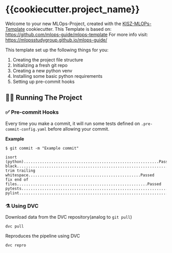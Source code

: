 # {{cookiecutter.project_name}}

Welcome to your new MLOps-Project, created with the [KISZ-MLOPs-Template](https://github.com/sirexeclp/mlops-template) cookiecutter.
This Template is based on: https://github.com/mlops-guide/mlops-template
For more info visit: https://mlopsstudygroup.github.io/mlops-guide/

This template set up the following things for you:

1. Creating the project file structure
2. Initializing a fresh git repo
3. Creating a new python venv
4. Installing some basic python requirements
5. Setting up pre-commit hooks

## 🏃🏻 Running The Project

### ✅ Pre-commit Hooks

Every time you make a commit, it will run some tests defined on ```.pre-commit-config.yaml``` before allowing your commit.

**Example**
```
$ git commit -m "Example commit"

isort (python)...........................................................Passed
black....................................................................Passed
trim trailing whitespace.................................................Passed
fix end of files.........................................................Passed
pytests..................................................................Passed
pylint...................................................................Passed

```

### ⚗️ Using DVC

Download data from the DVC repository(analog to ```git pull```)
```
dvc pull
```

Reproduces the pipeline using DVC
```
dvc repro
```
